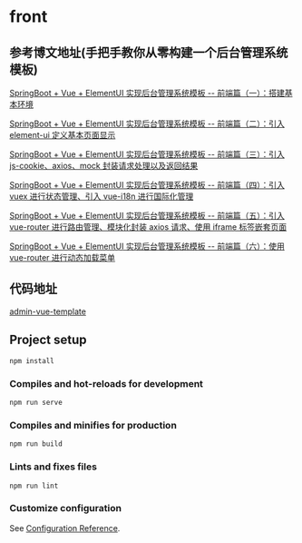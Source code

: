 # front

## 参考博文地址(手把手教你从零构建一个后台管理系统模板)
[SpringBoot + Vue + ElementUI 实现后台管理系统模板 -- 前端篇（一）：搭建基本环境](https://www.cnblogs.com/l-y-h/p/12930895.html)

[SpringBoot + Vue + ElementUI 实现后台管理系统模板 -- 前端篇（二）：引入 element-ui 定义基本页面显示](https://www.cnblogs.com/l-y-h/p/12935300.html)

[SpringBoot + Vue + ElementUI 实现后台管理系统模板 -- 前端篇（三）：引入 js-cookie、axios、mock 封装请求处理以及返回结果](https://www.cnblogs.com/l-y-h/p/12955001.html)

[SpringBoot + Vue + ElementUI 实现后台管理系统模板 -- 前端篇（四）：引入 vuex 进行状态管理、引入 vue-i18n 进行国际化管理](https://www.cnblogs.com/l-y-h/p/12963576.html)

[SpringBoot + Vue + ElementUI 实现后台管理系统模板 -- 前端篇（五）：引入 vue-router 进行路由管理、模块化封装 axios 请求、使用 iframe 标签嵌套页面](https://www.cnblogs.com/l-y-h/p/12973364.html)

[SpringBoot + Vue + ElementUI 实现后台管理系统模板 -- 前端篇（六）：使用 vue-router 进行动态加载菜单](https://www.cnblogs.com/l-y-h/p/13052196.html)

## 代码地址
[admin-vue-template](https://github.com/lyh-man/admin-vue-template.git)

## Project setup
```
npm install
```

### Compiles and hot-reloads for development
```
npm run serve
```

### Compiles and minifies for production
```
npm run build
```

### Lints and fixes files
```
npm run lint
```

### Customize configuration
See [Configuration Reference](https://cli.vuejs.org/config/).
